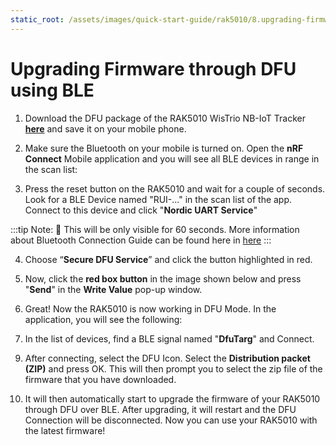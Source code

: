 ```yaml
---
static_root: /assets/images/quick-start-guide/rak5010/8.upgrading-firmware
---
```


# Upgrading Firmware through DFU using BLE
1. Download the DFU package of the RAK5010 WisTrio NB-IoT Tracker [**here**](https://downloads.rakwireless.com/en/Cellular/RAK5010/Firmware/DFU-Package/) and save it on your mobile phone.

2. Make sure the Bluetooth on your mobile is turned on. Open the **nRF Connect** Mobile application and you will see all BLE devices in range in the scan list:

<rk-img
  :src="`${$frontmatter.static_root}/mnzoayqdsaquxxdimpnw.jpg`"
  width="50%"
  figure-number="1"
  caption="Available Bluetooth Devices in the Nordic App"
/>

3. Press the reset button on the RAK5010 and wait for a couple of seconds. Look for a BLE Device named "RUI-..." in the scan list of the app. Connect to this device and click "**Nordic UART Service**"

:::tip Note:
:pencil: This will be only visible for 60 seconds. More information about Bluetooth Connection Guide can be found here in [here](bluetooth-connection-modes)
:::

<rk-img
  :src="`${$frontmatter.static_root}/wwbnonxp1ugf6jtckbm6.jpg`"
  width="100%"
  figure-number="2"
  caption="Secure DFU Service in the Nordic App"
/>


4. Choose “**Secure DFU Service**” and click the button highlighted in red.

<rk-img
  :src="`${$frontmatter.static_root}/qxw4hh00xqmcv85df1f7.jpg`"
  width="100%"
  figure-number="3"
  caption="Buttonless DFU"
/>

5. Now, click the **red box button** in the image shown below and press "**Send**" in the **Write Value** pop-up window.

<rk-img
  :src="`${$frontmatter.static_root}/xb1hntew7qrbct9et5hz.jpg`"
  width="100%"
  figure-number="4"
  caption="Resetting the Bootloader via Bluetooth"
/>

6. Great! Now the RAK5010 is now working in DFU Mode. In the application, you will see the following:

<rk-img
  :src="`${$frontmatter.static_root}/qmi89z3vqxvukvbiodnc.jpg`"
  width="50%"
  figure-number="5"
  caption="RAK5010 Default Status Overview after Resetting"
/>

7.  In the list of devices, find a BLE signal named "**DfuTarg**" and Connect.

<rk-img
  :src="`${$frontmatter.static_root}/g2v0fkj63cbuwtt24mht.jpg`"
  width="50%"
  figure-number="6"
  caption="RAK5010 Default Bluetooth ID after Resetting"
/>

9. After connecting, select the DFU Icon. Select the **Distribution packet (ZIP)** and press OK. This will then prompt you to select the zip file of the firmware that you have downloaded.

<rk-img
  :src="`${$frontmatter.static_root}/pqnewr61x87nv5nrxovs.jpg`"
  width="100%"
  figure-number="7"
  caption="Distribution Packet File Type under DFU"
/>

10. It will then automatically start to upgrade the firmware of your RAK5010 through DFU over BLE. After upgrading, it will restart and the DFU Connection will be disconnected. Now you can use your RAK5010 with the latest firmware!

<rk-img
  :src="`${$frontmatter.static_root}/nzilnqodbz6x33uvnpp4.jpg`"
  width="50%"
  figure-number="8"
  caption="DFU Upgrading of RAK5010 Firmwave via BLE"
/>